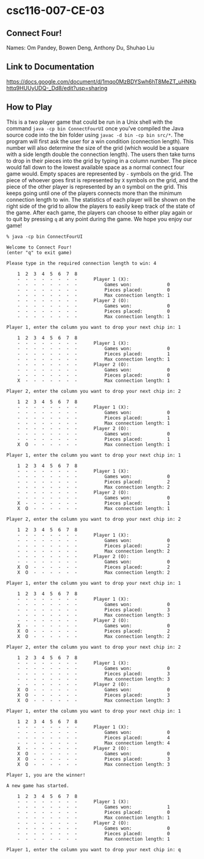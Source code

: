 # csc116-007-CE-03

## Connect Four!

Names: Om Pandey, Bowen Deng, Anthony Du, Shuhao Liu

## Link to Documentation

https://docs.google.com/document/d/1mqo0MzBDYSwh6hT8MeZT_uHNKbhttq9HUUyUDQ-_Dd8/edit?usp=sharing

## How to Play

This is a two player game that could be run in a Unix shell with the command ```java -cp bin ConnectFourUI``` once you've compiled the Java source code into the bin folder using ```javac -d bin -cp bin src/*```. The program will first ask the user for a win condition (connection length). This number will also determine the size of the grid (which would be a square with a side length double the connection length). The users then take turns to drop in their pieces into the grid by typing in a column number. The piece would fall down to the lowest available space as a normal connect four game would. Empty spaces are represented by ```-``` symbols on the grid. The piece of whoever goes first is represented by ```X``` symbols on the grid, and the piece of the other player is represented by an ```O``` symbol on the grid. This keeps going until one of the players connects more than the minimum connection length to win. The statistics of each player will be shown on the right side of the grid to allow the players to easily keep track of the state of the game. After each game, the players can choose to either play again or to quit by pressing ```q``` at any point during the game. We hope you enjoy our game!

```
% java -cp bin ConnectFourUI           

Welcome to Connect Four!
(enter "q" to exit game)

Please type in the required connection length to win: 4

	1  2  3  4  5  6  7  8  
	-  -  -  -  -  -  -  -  	Player 1 (X):
	-  -  -  -  -  -  -  -  		Games won:             0
	-  -  -  -  -  -  -  -  		Pieces placed:         0
	-  -  -  -  -  -  -  -  		Max connection length: 1
	-  -  -  -  -  -  -  -  	Player 2 (O):
	-  -  -  -  -  -  -  -  		Games won:             0
	-  -  -  -  -  -  -  -  		Pieces placed:         0
	-  -  -  -  -  -  -  -  		Max connection length: 1

Player 1, enter the column you want to drop your next chip in: 1

	1  2  3  4  5  6  7  8  
	-  -  -  -  -  -  -  -  	Player 1 (X):
	-  -  -  -  -  -  -  -  		Games won:             0
	-  -  -  -  -  -  -  -  		Pieces placed:         1
	-  -  -  -  -  -  -  -  		Max connection length: 1
	-  -  -  -  -  -  -  -  	Player 2 (O):
	-  -  -  -  -  -  -  -  		Games won:             0
	-  -  -  -  -  -  -  -  		Pieces placed:         0
	X  -  -  -  -  -  -  -  		Max connection length: 1

Player 2, enter the column you want to drop your next chip in: 2

	1  2  3  4  5  6  7  8  
	-  -  -  -  -  -  -  -  	Player 1 (X):
	-  -  -  -  -  -  -  -  		Games won:             0
	-  -  -  -  -  -  -  -  		Pieces placed:         1
	-  -  -  -  -  -  -  -  		Max connection length: 1
	-  -  -  -  -  -  -  -  	Player 2 (O):
	-  -  -  -  -  -  -  -  		Games won:             0
	-  -  -  -  -  -  -  -  		Pieces placed:         1
	X  O  -  -  -  -  -  -  		Max connection length: 1

Player 1, enter the column you want to drop your next chip in: 1

	1  2  3  4  5  6  7  8  
	-  -  -  -  -  -  -  -  	Player 1 (X):
	-  -  -  -  -  -  -  -  		Games won:             0
	-  -  -  -  -  -  -  -  		Pieces placed:         2
	-  -  -  -  -  -  -  -  		Max connection length: 2
	-  -  -  -  -  -  -  -  	Player 2 (O):
	-  -  -  -  -  -  -  -  		Games won:             0
	X  -  -  -  -  -  -  -  		Pieces placed:         1
	X  O  -  -  -  -  -  -  		Max connection length: 1

Player 2, enter the column you want to drop your next chip in: 2

	1  2  3  4  5  6  7  8  
	-  -  -  -  -  -  -  -  	Player 1 (X):
	-  -  -  -  -  -  -  -  		Games won:             0
	-  -  -  -  -  -  -  -  		Pieces placed:         2
	-  -  -  -  -  -  -  -  		Max connection length: 2
	-  -  -  -  -  -  -  -  	Player 2 (O):
	-  -  -  -  -  -  -  -  		Games won:             0
	X  O  -  -  -  -  -  -  		Pieces placed:         2
	X  O  -  -  -  -  -  -  		Max connection length: 2

Player 1, enter the column you want to drop your next chip in: 1

	1  2  3  4  5  6  7  8  
	-  -  -  -  -  -  -  -  	Player 1 (X):
	-  -  -  -  -  -  -  -  		Games won:             0
	-  -  -  -  -  -  -  -  		Pieces placed:         3
	-  -  -  -  -  -  -  -  		Max connection length: 3
	-  -  -  -  -  -  -  -  	Player 2 (O):
	X  -  -  -  -  -  -  -  		Games won:             0
	X  O  -  -  -  -  -  -  		Pieces placed:         2
	X  O  -  -  -  -  -  -  		Max connection length: 2

Player 2, enter the column you want to drop your next chip in: 2

	1  2  3  4  5  6  7  8  
	-  -  -  -  -  -  -  -  	Player 1 (X):
	-  -  -  -  -  -  -  -  		Games won:             0
	-  -  -  -  -  -  -  -  		Pieces placed:         3
	-  -  -  -  -  -  -  -  		Max connection length: 3
	-  -  -  -  -  -  -  -  	Player 2 (O):
	X  O  -  -  -  -  -  -  		Games won:             0
	X  O  -  -  -  -  -  -  		Pieces placed:         3
	X  O  -  -  -  -  -  -  		Max connection length: 3

Player 1, enter the column you want to drop your next chip in: 1

	1  2  3  4  5  6  7  8  
	-  -  -  -  -  -  -  -  	Player 1 (X):
	-  -  -  -  -  -  -  -  		Games won:             0
	-  -  -  -  -  -  -  -  		Pieces placed:         4
	-  -  -  -  -  -  -  -  		Max connection length: 4
	X  -  -  -  -  -  -  -  	Player 2 (O):
	X  O  -  -  -  -  -  -  		Games won:             0
	X  O  -  -  -  -  -  -  		Pieces placed:         3
	X  O  -  -  -  -  -  -  		Max connection length: 3

Player 1, you are the winner!

A new game has started.

	1  2  3  4  5  6  7  8  
	-  -  -  -  -  -  -  -  	Player 1 (X):
	-  -  -  -  -  -  -  -  		Games won:             1
	-  -  -  -  -  -  -  -  		Pieces placed:         0
	-  -  -  -  -  -  -  -  		Max connection length: 1
	-  -  -  -  -  -  -  -  	Player 2 (O):
	-  -  -  -  -  -  -  -  		Games won:             0
	-  -  -  -  -  -  -  -  		Pieces placed:         0
	-  -  -  -  -  -  -  -  		Max connection length: 1

Player 1, enter the column you want to drop your next chip in: q
```
